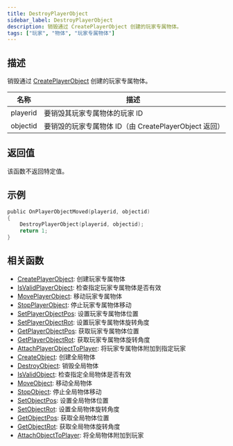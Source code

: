 ```yaml
---
title: DestroyPlayerObject
sidebar_label: DestroyPlayerObject
description: 销毁通过 CreatePlayerObject 创建的玩家专属物体。
tags: ["玩家", "物体", "玩家专属物体"]
---
```


## 描述

销毁通过 [CreatePlayerObject](CreatePlayerObject) 创建的玩家专属物体。

| 名称     | 描述                                                  |
| -------- | ----------------------------------------------------- |
| playerid | 要销毁其玩家专属物体的玩家 ID                         |
| objectid | 要销毁的玩家专属物体 ID（由 CreatePlayerObject 返回） |

## 返回值

该函数不返回特定值。

## 示例

```c
public OnPlayerObjectMoved(playerid, objectid)
{
    DestroyPlayerObject(playerid, objectid);
    return 1;
}
```

## 相关函数

- [CreatePlayerObject](CreatePlayerObject): 创建玩家专属物体
- [IsValidPlayerObject](IsValidPlayerObject): 检查指定玩家专属物体是否有效
- [MovePlayerObject](MovePlayerObject): 移动玩家专属物体
- [StopPlayerObject](StopPlayerObject): 停止玩家专属物体移动
- [SetPlayerObjectPos](SetPlayerObjectPos): 设置玩家专属物体位置
- [SetPlayerObjectRot](SetPlayerObjectRot): 设置玩家专属物体旋转角度
- [GetPlayerObjectPos](GetPlayerObjectPos): 获取玩家专属物体位置
- [GetPlayerObjectRot](GetPlayerObjectRot): 获取玩家专属物体旋转角度
- [AttachPlayerObjectToPlayer](AttachPlayerObjectToPlayer): 将玩家专属物体附加到指定玩家
- [CreateObject](CreateObject): 创建全局物体
- [DestroyObject](DestroyObject): 销毁全局物体
- [IsValidObject](IsValidObject): 检查指定全局物体是否有效
- [MoveObject](MoveObject): 移动全局物体
- [StopObject](StopObject): 停止全局物体移动
- [SetObjectPos](SetObjectPos): 设置全局物体位置
- [SetObjectRot](SetObjectRot): 设置全局物体旋转角度
- [GetObjectPos](GetObjectPos): 获取全局物体位置
- [GetObjectRot](GetObjectRot): 获取全局物体旋转角度
- [AttachObjectToPlayer](AttachObjectToPlayer): 将全局物体附加到玩家

